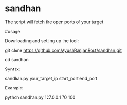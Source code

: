 # sandhan

The script will fetch the open ports of your target

#usage

Downloading and setting up the tool:

git clone https://github.com/AyushRanjanRout/sandhan.git

cd sandhan

Syntax:

sandhan.py your_target_ip start_port end_port


Example:

python sandhan.py 127.0.0.1 70 100

